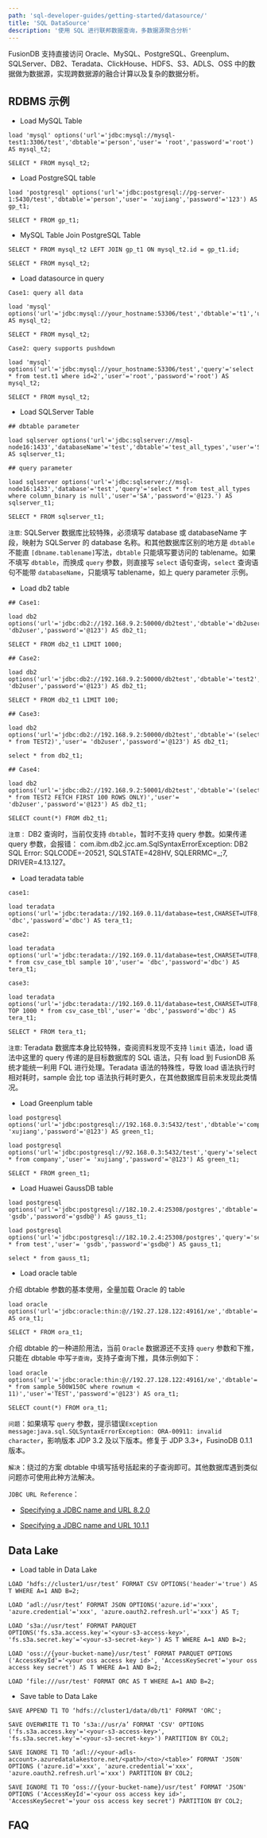 ```yaml
---
path: 'sql-developer-guides/getting-started/datasource/'
title: 'SQL DataSource'
description: '使用 SQL 进行联邦数据查询，多数据源聚合分析'
---
```


FusionDB 支持直接访问 Oracle、MySQL、PostgreSQL、Greenplum、SQLServer、DB2、Teradata、ClickHouse、HDFS、S3、ADLS、OSS 中的数据做为数据源，实现跨数据源的融合计算以及复杂的数据分析。

## RDBMS 示例

- Load MySQL Table

```
load 'mysql' options('url'='jdbc:mysql://mysql-test1:3306/test','dbtable'='person','user'= 'root','password'='root') AS mysql_t2;

SELECT * FROM mysql_t2;
```

- Load PostgreSQL table

```
load 'postgresql' options('url'='jdbc:postgresql://pg-server-1:5430/test','dbtable'='person','user'= 'xujiang','password'='123') AS gp_t1;

SELECT * FROM gp_t1;
```

- MySQL Table Join PostgreSQL Table

```
SELECT * FROM mysql_t2 LEFT JOIN gp_t1 ON mysql_t2.id = gp_t1.id;

SELECT * FROM mysql_t2;
```

- Load datasource in query

```
Case1: query all data

load 'mysql' options('url'='jdbc:mysql://your_hostname:53306/test','dbtable'='t1','user'='root','password'='root') AS mysql_t2;

SELECT * FROM mysql_t2;

Case2: query supports pushdown

load 'mysql' options('url'='jdbc:mysql://your_hostname:53306/test','query'='select * from test.t1 where id=2','user'='root','password'='root') AS mysql_t2;

SELECT * FROM mysql_t2;
```

- Load SQLServer Table

```
## dbtable parameter

load sqlserver options('url'='jdbc:sqlserver://msql-node16:1433','databaseName'='test','dbtable'='test_all_types','user'='SA','password'='@123.') AS sqlserver_t1;

## query parameter

load sqlserver options('url'='jdbc:sqlserver://msql-node16:1433','database'='test','query'='select * from test_all_types where column_binary is null','user'='SA','password'='@123.') AS sqlserver_t1;

SELECT * FROM sqlserver_t1;
```

`注意`: SQLServer 数据库比较特殊，必须填写 database 或 databaseName 字段，映射为 SQLServer 的 database 名称。和其他数据库区别的地方是 `dbtable` 不能直 `[dbname.tablename]`写法，`dbtable` 只能填写要访问的 tablename。如果不填写 `dbtable`，而换成 `query` 参数，则直接写 `select` 语句查询，`select` 查询语句不能带 `databaseName`，只能填写 tablename，如上 query parameter 示例。

- Load db2 table

```
## Case1:

load db2 options('url'='jdbc:db2://192.168.9.2:50000/db2test','dbtable'='db2user.test21','user'= 'db2user','password'='@123') AS db2_t1;

SELECT * FROM db2_t1 LIMIT 1000;

## Case2:

load db2 options('url'='jdbc:db2://192.168.9.2:50000/db2test','dbtable'='test2','user'= 'db2user','password'='@123') AS db2_t1;

SELECT * FROM db2_t1 LIMIT 100;

## Case3:

load db2 options('url'='jdbc:db2://192.168.9.2:50000/db2test','dbtable'='(select * from TEST2)','user'= 'db2user','password'='@123') AS db2_t1;

select * from db2_t1;

## Case4:

load db2 options('url'='jdbc:db2://192.168.9.2:50001/db2test','dbtable'='(select * from TEST2 FETCH FIRST 100 ROWS ONLY)','user'= 'db2user','password'='@123') AS db2_t1;

SELECT count(*) FROM db2_t1;
```

<!--NOTE-->

`注意：` DB2 查询时，当前仅支持 `dbtable`，暂时不支持 query 参数。如果传递 query 参数，会报错：
com.ibm.db2.jcc.am.SqlSyntaxErrorException: DB2 SQL Error: SQLCODE=-20521, SQLSTATE=428HV, SQLERRMC=\_;7, DRIVER=4.13.127。

<!--END_NOTE-->

- Load teradata table

```
case1:

load teradata options('url'='jdbc:teradata://192.169.0.11/database=test,CHARSET=UTF8,TMODE=TERA','dbtable'='csv_case_tbl','user'= 'dbc','password'='dbc') AS tera_t1;

case2:

load teradata options('url'='jdbc:teradata://192.169.0.11/database=test,CHARSET=UTF8,TMODE=TERA','query'='select * from csv_case_tbl sample 10','user'= 'dbc','password'='dbc') AS tera_t1;

case3:

load teradata options('url'='jdbc:teradata://192.169.0.11/database=test,CHARSET=UTF8,TMODE=TERA','query'='select TOP 1000 * from csv_case_tbl','user'= 'dbc','password'='dbc') AS tera_t1;

SELECT * FROM tera_t1;
```

<!--NOTE-->

`注意`: Teradata 数据库本身比较特殊，查阅资料发现不支持 `limit` 语法，load 语法中这里的 query 传递的是目标数据库的 SQL 语法，只有 load 到 FusionDB 系统才能统一利用 FQL 进行处理。Teradata 语法的特殊性，导致 load 语法执行时相对耗时，sample 会比 top 语法执行耗时更久，在其他数据库目前未发现此类情况。

<!--END_NOTE-->

- Load Greenplum table

```
load postgresql options('url'='jdbc:postgresql://192.168.0.3:5432/test','dbtable'='company','user'= 'xujiang','password'='@123') AS green_t1;

load postgresql options('url'='jdbc:postgresql://92.168.0.3:5432/test','query'='select * from company','user'= 'xujiang','password'='@123') AS green_t1;

SELECT * FROM green_t1;
```

- Load Huawei GaussDB table

```
load postgresql options('url'='jdbc:postgresql://182.10.2.4:25308/postgres','dbtable'='test','user'= 'gsdb','password'='gsdb@') AS gauss_t1;

load postgresql options('url'='jdbc:postgresql://182.10.2.4:25308/postgres','query'='select * from test','user'= 'gsdb','password'='gsdb@') AS gauss_t1;

select * from gauss_t1;
```

- Load oracle table

介绍 dbtable 参数的基本使用，全量加载 Oracle 的 table

```
load oracle options('url'='jdbc:oracle:thin:@//192.27.128.122:49161/xe','dbtable'='sample_500W150C','user'='TEST','password'='@123') AS ora_t1;

SELECT * FROM ora_t1;
```

介绍 dbtable 的一种进阶用法，当前 `Oracle` 数据源还不支持 `query` 参数和下推，只能在 dbtable 中写`子查询`，支持子查询下推，具体示例如下：

```
load oracle options('url'='jdbc:oracle:thin:@//192.27.128.122:49161/xe','dbtable'='(select * from sample_500W150C where rownum < 11)','user'='TEST','password'='@123') AS ora_t1;

SELECT count(*) FROM ora_t1;
```

`问题`：如果填写 `query` 参数，提示错误`Exception message:java.sql.SQLSyntaxErrorException: ORA-00911: invalid character`，影响版本 JDP 3.2 及以下版本。修复于 JDP 3.3+，FusinoDB 0.1.1 版本。

`解决`：绕过的方案 dbtable 中填写括号括起来的子查询即可。其他数据库遇到类似问题亦可使用此种方法解决。

`JDBC URL Reference`：

- [Specifying a JDBC name and URL 8.2.0](https://www.ibm.com/support/knowledgecenter/SS69YH_8.2.0/cads_manager_ddita/model_management/thick/idh_dlg_datasource_jdbc_name.html)

- [Specifying a JDBC name and URL 10.1.1](https://www.ibm.com/support/knowledgecenter/en/SSEP7J_10.1.1/com.ibm.swg.ba.cognos.vvm_ag_guide.10.1.1.doc/c_ag_samjdcurlform.html)

## Data Lake

- Load table in Data Lake

```
LOAD ‘hdfs://cluster1/usr/test’ FORMAT CSV OPTIONS('header'='true') AS T WHERE A=1 AND B=2;

LOAD ‘adl://usr/test’ FORMAT JSON OPTIONS('azure.id'='xxx', 'azure.credential'='xxx', 'azure.oauth2.refresh.url'='xxx') AS T;

LOAD ‘s3a://usr/test’ FORMAT PARQUET OPTIONS('fs.s3a.access.key'='<your-s3-access-key>', 'fs.s3a.secret.key'='<your-s3-secret-key>') AS T WHERE A=1 AND B=2;

LOAD 'oss://{your-bucket-name}/usr/test’ FORMAT PARQUET OPTIONS ('AccessKeyId'='<your oss access key id>', 'AccessKeySecret'='your oss access key secret') AS T WHERE A=1 AND B=2;

LOAD ‘file:///usr/test' FORMAT ORC AS T WHERE A=1 AND B=2;
```

- Save table to Data Lake

```
SAVE APPEND T1 TO ‘hdfs://cluster1/data/db/t1' FORMAT 'ORC';

SAVE OVERWRITE T1 TO ‘s3a://usr/a’ FORMAT 'CSV' OPTIONS ('fs.s3a.access.key'='<your-s3-access-key>', 'fs.s3a.secret.key'='<your-s3-secret-key>') PARTITION BY COL2;

SAVE IGNORE T1 TO ‘adl://<your-adls-account>.azuredatalakestore.net/<path>/<to>/<table>’ FORMAT 'JSON' OPTIONS ('azure.id'='xxx', 'azure.credential'='xxx', 'azure.oauth2.refresh.url'='xxx') PARTITION BY COL2;

SAVE IGNORE T1 TO ‘oss://{your-bucket-name}/usr/test’ FORMAT 'JSON' OPTIONS ('AccessKeyId'='<your oss access key id>', 'AccessKeySecret'='your oss access key secret') PARTITION BY COL2;
```

## FAQ
